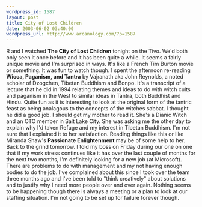 ```yaml
--- 
wordpress_id: 1587
layout: post
title: City of Lost Children
date: 2003-06-02 03:40:00
wordpress_url: http://www.arcanology.com/?p=1587
---
```

R and I watched <b>The City of Lost Children</b> tonight on the Tivo. We&apos;d both only seen it once before and it has been quite a while. It seems a fairly unique movie and I&apos;m surprised in ways. It&apos;s like a French Tim Burton movie or something. It was fun to watch though. I spent the afternoon re-reading <b>Wicca, Paganism, and Tantra</b> by Vajranath aka John Reynolds, a noted scholar of Dzogchen, Tibetan Buddhism and Bonpo. It&apos;s a transcript of a lecture that he did in 1994 relating themes and ideas to do with witch cults and paganism in the West to similar ideas in Tantra, both Buddhist and Hindu. Quite fun as it is interesting to look at the original form of the tantric feast as being analagous to the concepts of the witches sabbat. I thought he did a good job. I should get my mother to read it. She&apos;s a Dianic Witch and an OTO member in Salt Lake City. She was asking me the other day to explain why I&apos;d taken Refuge and my interest in Tibetan Buddhism. I&apos;m not sure that I explained it to her satisfaction. Reading things like this or like Miranda Shaw&apos;s <b>Passionate Enlightenment</b> may be of some help to her. Back to the grind tomorrow. I told my boss on Friday during our one on one that if my work stress continues like it has over the last couple of months for the next two months, I&apos;m definitely looking for a new job (at Microsoft). There are problems to do with management and my not having enough bodies to do the job. I&apos;ve complained about this since I took over the team three months ago and I&apos;ve been told to "think creatively" about solutions and to justify why I need more people over and over again. Nothing seems to be happening though there is always a meeting or a plan to look at our staffing situation. I&apos;m not going to be set up for failure forever though.